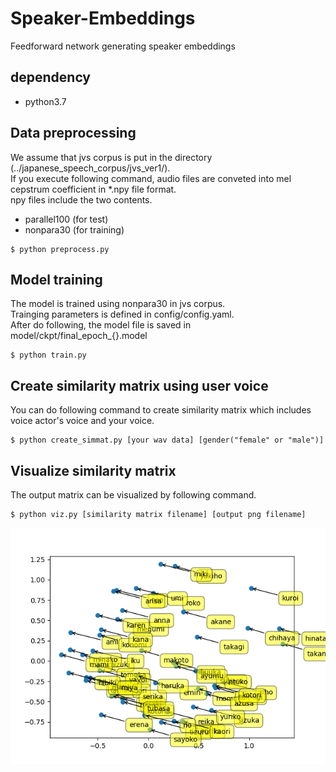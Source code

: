 # Speaker-Embeddings
Feedforward network generating speaker embeddings 

## dependency
- python3.7

## Data preprocessing
We assume that jvs corpus is put in the directory (../japanese_speech_corpus/jvs_ver1/).  
If you execute following command, audio files are conveted into mel cepstrum coefficient in *.npy file format.  
npy files include the two contents.
- parallel100 (for test)
- nonpara30 (for training)
```commandline
$ python preprocess.py
``` 

## Model training
The model is trained using nonpara30 in jvs corpus.  
Trainging parameters is defined in config/config.yaml.  
After do following, the model file is saved in model/ckpt/final_epoch_{}.model
```commandline
$ python train.py
```

## Create similarity matrix using user voice
You can do following command to create similarity matrix which includes voice actor's voice and your voice.
```commandline
$ python create_simmat.py [your wav data] [gender("female" or "male")]
```

## Visualize similarity matrix
The output matrix can be visualized by following command.
```commandline
$ python viz.py [similarity matrix filename] [output png filename]
```
![similarity matrix demo image](./output/simmat_actors.png)
